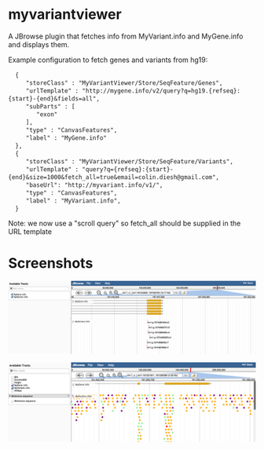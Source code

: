 # myvariantviewer

A JBrowse plugin that fetches info from MyVariant.info and MyGene.info and displays them.

Example configuration to fetch genes and variants from hg19:

      {
         "storeClass" : "MyVariantViewer/Store/SeqFeature/Genes",
         "urlTemplate" : "http://mygene.info/v2/query?q=hg19.{refseq}:{start}-{end}&fields=all",
         "subParts" : [
            "exon"
         ],
         "type" : "CanvasFeatures",
         "label" : "MyGene.info"
      },
      {
         "storeClass" : "MyVariantViewer/Store/SeqFeature/Variants",
         "urlTemplate" : "query?q={refseq}:{start}-{end}&size=1000&fetch_all=true&email=colin.diesh@gmail.com",
         "baseUrl": "http://myvariant.info/v1/",
         "type" : "CanvasFeatures",
         "label" : "MyVariant.info",
      }

Note: we now use a "scroll query" so fetch_all should be supplied in the URL template

# Screenshots

![](img/out.png)

![](img/example.png)
